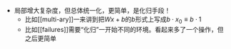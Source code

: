 - 局部增大复杂度，但总体统一化，更简单，是化归手段！
  - 比如[[multi-ary]]一来讲到把$Wx+b$的$b$形式上写成$b \cdot x_0\equiv b\cdot 1$
  - 比如[[failures]]需要“化归”一开始不同的环境。看起来多了一个操作，但之后更简单